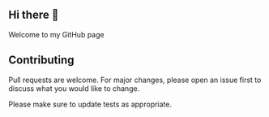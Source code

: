 ## Hi there 👋
Welcome to my GitHub page

## Contributing
Pull requests are welcome. For major changes, please open an issue first to discuss what you would like to change.

Please make sure to update tests as appropriate.

<!--
**ruksar-sultana/ruksar-sultana** is a ✨ _special_ ✨ repository because its `README.md` (this file) appears on your GitHub profile.

Here are some ideas to get you started:

- 🔭 I’m currently working on ...
- 🌱 I’m currently learning ...
- 👯 I’m looking to collaborate on ...
- 🤔 I’m looking for help with ...
- 💬 Ask me about ...
- 📫 How to reach me: ...
- 😄 Pronouns: ...
- ⚡ Fun fact: ...
-->

